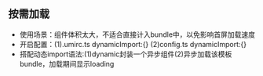 ## 按需加载
   * 使用场景：组件体积太大，不适合直接计入bundle中，以免影响首屏加载速度  
   * 开启配置：(1).umirc.ts dynamicImport:{} (2)config.ts dynamicImport:{}
   * 搭配动态import语法:(1)dynamic封装一个异步组件(2)异步加载该模板bundle，加载期间显示loading
